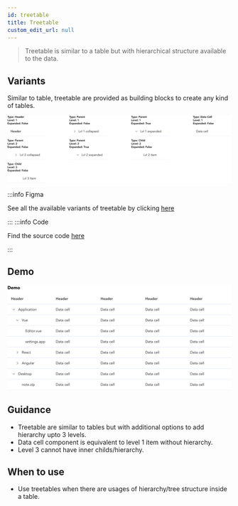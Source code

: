 ```yaml
---
id: treetable
title: Treetable
custom_edit_url: null
---
```


> Treetable is similar to a table but with hierarchical structure available to the data.

## Variants

Similar to table, treetable are provided as building blocks to create any kind of tables.

![treetable types](img/treetable-types.svg)

:::info Figma

See all the available variants of treetable by clicking [here](https://www.figma.com/file/kzLxtqv6YGL0wotiqzgEo4/GEL-UI-Doc?node-id=618%3A56803)

:::
:::info Code

Find the source code [here](https://primefaces.org/primevue/treetable)

:::

## Demo

![treetable demo](img/treetabl-demo.svg)

## Guidance

* Treetable are similar to tables but with additional options to add hierarchy upto 3 levels.
* Data cell component is equivalent to level 1 item without hierarchy.
* Level 3 cannot have inner childs/hierarchy. 

## When to use

* Use treetables when there are usages of hierarchy/tree structure inside a table.